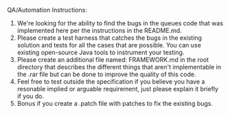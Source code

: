 QA/Automation Instructions:

1. We're looking for the ability to find the bugs in the queues code that was implemented here per the instructions in the README.md.
2. Please create a test harness that catches the bugs in the existing solution and tests for all the cases that are possible.  You can use existing open-source Java tools to instrument your testing.
3. Please create an additional file named: FRAMEWORK.md in the root directory that describes the different things that aren't implementable in the .rar file but can be done to improve the quality of this code.
4. Feel free to test outside the specification if you believe you have a resonable implied or arguable requirement, just please explain it briefly if you do.
5. Bonus if you create a .patch file with patches to fix the existing bugs.
